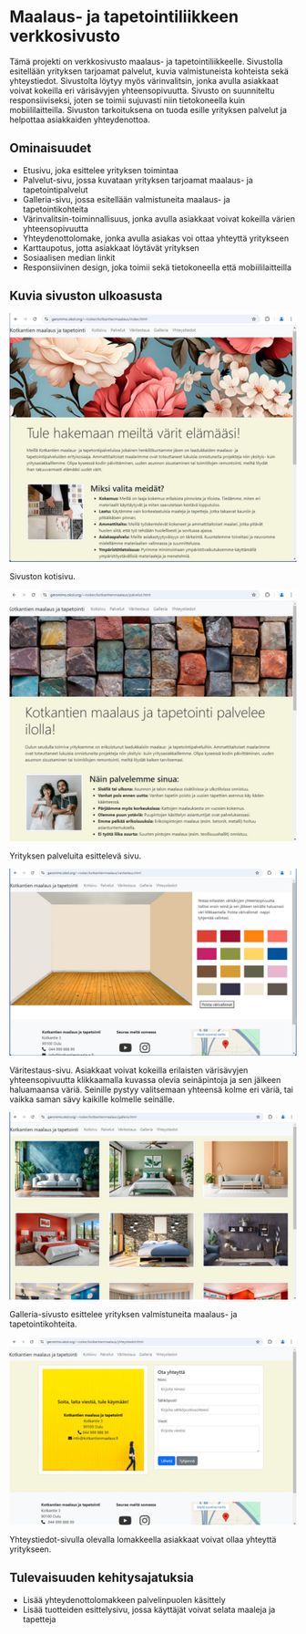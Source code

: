# Maalaus- ja tapetointiliikkeen verkkosivusto
Tämä projekti on verkkosivusto maalaus- ja tapetointiliikkeelle. Sivustolla esitellään yrityksen tarjoamat palvelut, kuvia valmistuneista kohteista sekä yhteystiedot. Sivustolta löytyy myös värinvalitsin, jonka avulla asiakkaat voivat kokeilla eri värisävyjen yhteensopivuutta. Sivusto on suunniteltu responsiiviseksi, joten se toimii sujuvasti niin tietokoneella kuin mobiililaitteilla. Sivuston tarkoituksena on tuoda esille yrityksen palvelut ja helpottaa asiakkaiden yhteydenottoa.

## Ominaisuudet
- Etusivu, joka esittelee yrityksen toimintaa
- Palvelut-sivu, jossa kuvataan yrityksen tarjoamat maalaus- ja tapetointipalvelut
- Galleria-sivu, jossa esitellään valmistuneita maalaus- ja tapetointikohteita
- Värinvalitsin-toiminnallisuus, jonka avulla asiakkaat voivat kokeilla värien yhteensopivuutta
- Yhteydenottolomake, jonka avulla asiakas voi ottaa yhteyttä yritykseen
- Karttaupotus, jotta asiakkaat löytävät yrityksen
- Sosiaalisen median linkit
- Responsiivinen design, joka toimii sekä tietokoneella että mobiililaitteilla

## Kuvia sivuston ulkoasusta
![Kotisivu](Screenshots/1_kotisivu.jpg)

Sivuston kotisivu.

![Palvelut-sivu](Screenshots/2_palvelut_sivu.jpg)

Yrityksen palveluita esittelevä sivu.

![Väritestaus-sivu](Screenshots/3_varitestaus_sivu.jpg)

Väritestaus-sivu. Asiakkaat voivat kokeilla erilaisten värisävyjen yhteensopivuutta klikkaamalla kuvassa olevia seinäpintoja ja sen jälkeen haluamaansa väriä. Seinille pystyy valitsemaan yhteensä kolme eri väriä, tai vaikka saman sävy kaikille kolmelle seinälle.

![Galleria-sivu](Screenshots/4_galleria_sivu.jpg)

Galleria-sivusto esittelee yrityksen valmistuneita maalaus- ja tapetointikohteita.

![Yhteystiedot-sivu](Screenshots/5_yhteystiedot_sivu.jpg)

Yhteystiedot-sivulla olevalla lomakkeella asiakkaat voivat ollaa yhteyttä yritykseen.

## Tulevaisuuden kehitysajatuksia

- Lisää yhteydenottolomakkeen palvelinpuolen käsittely
- Lisää tuotteiden esittelysivu, jossa käyttäjät voivat selata maaleja ja tapetteja
 
